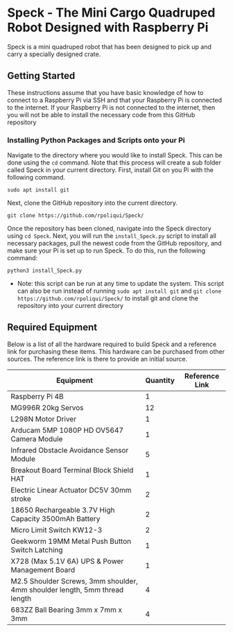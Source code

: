 # Speck - The Mini Cargo Quadruped Robot Designed with Raspberry Pi
Speck is a mini quadruped robot that has been designed to pick up and carry a specially designed crate.

## Getting Started
These instructions assume that you have basic knowledge of how to connect to a Raspberry Pi via SSH and that your Raspberry Pi is connected to the internet. If your Raspberry Pi is not connected to the internet, then you will not be able to install the necessary code from this GitHub repository

### Installing Python Packages and Scripts onto your Pi
Navigate to the directory where you would like to install Speck. This can be done using the `cd` command. Note that this process will create a sub folder called Speck in your current directory.
First, install Git on you Pi with the following command.

`sudo apt install git`

Next, clone the GitHub repository into the current directory.

`git clone https://github.com/rpoliqui/Speck/`

Once the repository has been cloned, navigate into the Speck directory using `cd Speck`. Next, you will run the `install_Speck.py`
script to install all necessary packages, pull the newest code from the GitHub repository, and
make sure your Pi is set up to run Speck. To do this, run the following command:

`python3 install_Speck.py`

- Note: this script can be run at any time to update the system. This script can also be run instead of running 
`sudo apt install git` and `git clone https://github.com/rpoliqui/Speck/` to install git and clone the repository into
your current directory

## Required Equipment
Below is a list of all the hardware required to build Speck and a reference link for purchasing these items. This hardware
can be purchased from other sources. The reference link is there to provide an initial source.

| Equipment                                                                  | Quantity | Reference Link  |
|----------------------------------------------------------------------------|:---------|:---------------:|
| Raspberry Pi 4B                                                            | 1        |                 |
| MG996R 20kg Servos                                                         | 12       |                 |
| L298N Motor Driver                                                         | 1        |                 |
| Arducam 5MP 1080P HD OV5647 Camera Module                                  | 1        |                 |
| Infrared Obstacle Avoidance Sensor Module                                  | 5        |                 |
| Breakout Board Terminal Block Shield HAT                                   | 1        |                 |
| Electric Linear Actuator DC5V 30mm stroke                                  | 2        |                 |
| 18650 Rechargeable 3.7V High Capacity 3500mAh Battery                      | 2        |                 |
| Micro Limit Switch KW12-3                                                  | 2        |                 |
| Geekworm 19MM Metal Push Button Switch Latching                            | 1        |                 |
| X728 (Max 5.1V 6A) UPS & Power Management Board                            | 1        |                 |
| M2.5 Shoulder Screws, 3mm shoulder, 4mm shoulder length, 5mm thread length | 4        |                 |
| 683ZZ Ball Bearing 3mm x 7mm x 3mm                                         | 4        |                 |